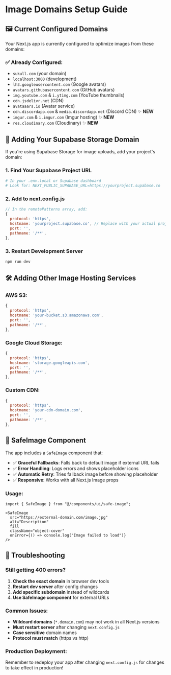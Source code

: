 # Image Domains Setup Guide

## 🖼️ **Current Configured Domains**

Your Next.js app is currently configured to optimize images from these domains:

### **✅ Already Configured:**
- `sukull.com` (your domain)
- `localhost:3000` (development)
- `lh3.googleusercontent.com` (Google avatars)
- `avatars.githubusercontent.com` (GitHub avatars) 
- `img.youtube.com` & `i.ytimg.com` (YouTube thumbnails)
- `cdn.jsdelivr.net` (CDN)
- `avataaars.io` (Avatar service)
- `cdn.discordapp.com` & `media.discordapp.net` (Discord CDN) ✨ **NEW**
- `imgur.com` & `i.imgur.com` (Imgur hosting) ✨ **NEW**
- `res.cloudinary.com` (Cloudinary) ✨ **NEW**

## 🚀 **Adding Your Supabase Storage Domain**

If you're using Supabase Storage for image uploads, add your project's domain:

### **1. Find Your Supabase Project URL**
```bash
# In your .env.local or Supabase dashboard
# Look for: NEXT_PUBLIC_SUPABASE_URL=https://yourproject.supabase.co
```

### **2. Add to next.config.js**
```javascript
// In the remotePatterns array, add:
{
  protocol: 'https',
  hostname: 'yourproject.supabase.co', // Replace with your actual project ID
  port: '',
  pathname: '/**',
},
```

### **3. Restart Development Server**
```bash
npm run dev
```

## 🛠️ **Adding Other Image Hosting Services**

### **AWS S3:**
```javascript
{
  protocol: 'https',
  hostname: 'your-bucket.s3.amazonaws.com',
  port: '',
  pathname: '/**',
},
```

### **Google Cloud Storage:**
```javascript
{
  protocol: 'https',
  hostname: 'storage.googleapis.com',
  port: '',
  pathname: '/**',
},
```

### **Custom CDN:**
```javascript
{
  protocol: 'https',
  hostname: 'your-cdn-domain.com',
  port: '',
  pathname: '/**',
},
```

## 🔧 **SafeImage Component**

The app includes a `SafeImage` component that:
- ✅ **Graceful Fallbacks**: Falls back to default image if external URL fails
- ✅ **Error Handling**: Logs errors and shows placeholder icons
- ✅ **Automatic Retry**: Tries fallback image before showing placeholder
- ✅ **Responsive**: Works with all Next.js Image props

### **Usage:**
```tsx
import { SafeImage } from "@/components/ui/safe-image";

<SafeImage
  src="https://external-domain.com/image.jpg"
  alt="Description"
  fill
  className="object-cover"
  onError={() => console.log("Image failed to load")}
/>
```

## 🚨 **Troubleshooting**

### **Still getting 400 errors?**

1. **Check the exact domain** in browser dev tools
2. **Restart dev server** after config changes
3. **Add specific subdomain** instead of wildcards
4. **Use SafeImage component** for external URLs

### **Common Issues:**

- **Wildcard domains** (`*.domain.com`) may not work in all Next.js versions
- **Must restart server** after changing `next.config.js`
- **Case sensitive** domain names
- **Protocol must match** (https vs http)

### **Production Deployment:**

Remember to redeploy your app after changing `next.config.js` for changes to take effect in production! 